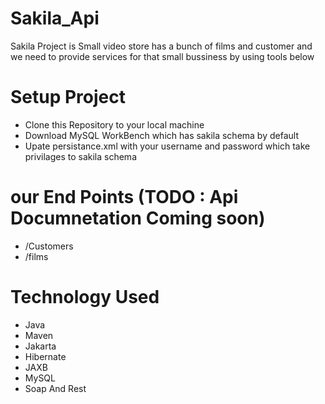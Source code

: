 # Sakila_Api
Sakila Project is Small video store has a bunch of films and customer and we need to provide services for that small bussiness by using tools below

# Setup Project
- Clone this Repository to your local machine 
- Download MySQL WorkBench which has sakila schema by default
- Upate persistance.xml with your username and password which take privilages to sakila schema

# our End Points (TODO : Api Documnetation Coming soon)
- /Customers
- /films

# Technology Used
- Java
- Maven
- Jakarta
- Hibernate
- JAXB 
- MySQL
- Soap And Rest
